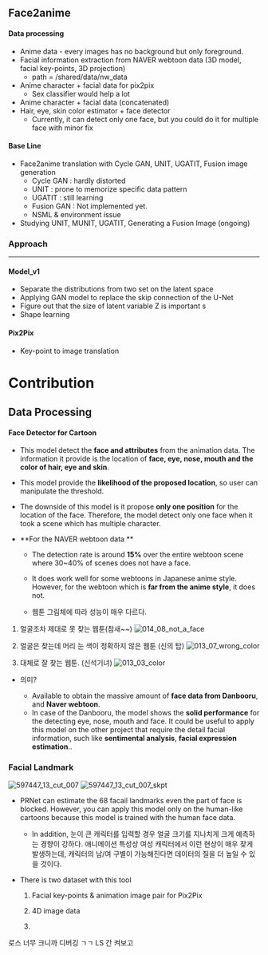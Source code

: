 ## Face2anime

#### Data processing

- Anime data - every images has no background but only foreground. 
- Facial information extraction from NAVER webtoon data (3D model, facial key-points, 3D projection) 
  - path = /shared/data/nw_data
- Anime character + facial data for pix2pix 
  - Sex classifier would help a lot 
- Anime character + facial data (concatenated) 
- Hair, eye, skin color estimator + face detector 
  - Currently, it can detect only one face, but you could do it for multiple face with minor fix





#### Base Line 

- Face2anime translation with Cycle GAN, UNIT, UGATIT, Fusion image generation
  - Cycle GAN : hardly distorted
  - UNIT : prone to memorize specific data pattern 
  - UGATIT : still learning
  - Fusion GAN : Not implemented yet. 
  - NSML & environment issue 
- Studying UNIT, MUNIT, UGATIT, Generating a Fusion Image (ongoing)



### Approach

------------------------------------------

#### Model_v1 

- Separate the distributions from two set on the latent space 
- Applying GAN model to replace the skip connection of the U-Net 
- Figure out that the size of latent variable Z is important s
- Shape learning 



#### Pix2Pix

- Key-point to image translation 





# Contribution 

## Data Processing  

#### Face Detector for Cartoon  

- This model detect the **face and attributes** from the animation data. The information it provide is the location of **face, eye, nose, mouth and the color of hair, eye and skin**.

- This model provide the **likelihood of the proposed location**, so user can manipulate the threshold.

- The downside of this model is it propose **only one position** for the location of the face. Therefore, the model detect only one face when it took a scene which has multiple character. 

- **For the NAVER webtoon data **

  - The detection rate is around **15%** over the entire webtoon scene where 30~40% of scenes does not have a face. 

  - It does work well for some webtoons in Japanese anime style. However, for the webtoon which is **far from the anime style**, it does not. 

  - 웹툰 그림체에 따라 성능이 매우 다르다. 
1. 얼굴조차 제대로 못 찾는 웹툰(참새~~) 
  ![014_08_not_a_face](https://media.oss.navercorp.com/user/10262/files/25f117c2-a7a0-11e8-92ba-321ff209d65b)

2. 얼굴은 찾는데 머리 눈 색이 정확하지 않은 웹툰 (신의 탑) 
  ![013_07_wrong_color](https://media.oss.navercorp.com/user/10262/files/2a67146e-a7a0-11e8-87ef-32be33f2cbb9)

3. 대체로 잘 찾는 웹툰. (신석기녀)
  ![013_03_color](https://media.oss.navercorp.com/user/10262/files/dbe663fa-a79d-11e8-901e-14f82cf1da8e)

   

- 의미? 

  - Available to obtain the massive amount of **face data from Danbooru**, and **Naver webtoon**.
  - In case of the Danbooru, the model shows the **solid performance** for the detecting eye, nose, mouth and face. It could be useful to apply this model on the other project that require the detail facial information, such like **sentimental analysis**, **facial expression estimation**.. 





### Facial Landmark 
![597447_13_cut_007](https://media.oss.navercorp.com/user/10262/files/c8e375fc-a7a4-11e8-8af3-3ad749aff4c9)
![597447_13_cut_007_skpt](https://media.oss.navercorp.com/user/10262/files/cdf9fd5e-a7a4-11e8-9e70-fbd3c2eea11b)
- PRNet can estimate the 68 facail landmarks even the part of face is blocked. However, you can apply this model only on the human-like cartoons because this model is trained with the human face data. 

  - In addition, 눈이 큰 캐릭터를 입력할 경우 얼굴 크기를 지나치게 크게 예측하는 경향이 강하다. 애니메이션 특성상 여성 캐릭터에서 이런 현상이 매우 잦게 발생하는데, 캐릭터의 남/여 구별이 가능해진다면 데이터의 질을 더 높일 수 있을 것이다. 

- There is two dataset with this tool 

  1. Facial key-points & animation image pair for Pix2Pix 
  2. 4D image data 

  

  

  

  1. 
로스 너무 크니까 디버깅 ㄱㄱ LS 간 켜보고 

